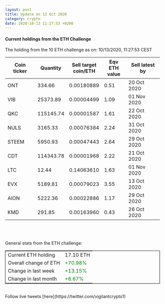 ```yaml
---
layout: post
title: Update on 13 Oct 2020
category: crypto
date: 2020-10-13 11:27:53 +0200
---
```

<!-- Global site tag (gtag.js) - Google Analytics -->
<script async src="https://www.googletagmanager.com/gtag/js?id=UA-103831149-5"></script>
<script>
  window.dataLayer = window.dataLayer || [];
  function gtag(){dataLayer.push(arguments);}
  gtag('js', new Date());

  gtag('config', 'UA-103831149-5');
</script>


#### Current holdings from the ETH Challenge

The holding from the 10 ETH challenge as on: 10/13/2020, 11:27:53 CEST

|Coin ticker|Quantity|Sell target<br>coin/ETH|Eqv ETH<br>value|Sell latest by|
|-----------|--------|-----------|-----------|--------------|
ONT|334.66|  0.00180889|0.51|20 Oct 2020|
VIB|25373.89|  0.00004499|1.09|01 Nov 2020|
QKC|115145.74|  0.00001587|1.61|22 Oct 2020|
NULS|3165.33|  0.00076384|2.24|31 Oct 2020|
STEEM|5950.93|  0.00047443|2.64|29 Oct 2020|
CDT|114343.78|  0.00001968|2.22|21 Oct 2020|
LTC|12.44|  0.14063610|1.63|01 Nov 2020|
EVX|5189.81|  0.00079023|3.55|13 Oct 2020|
AION|5222.36|  0.00022886|1.17|29 Oct 2020|
KMD|291.85|  0.00163960|0.43|26 Oct 2020|

<br>
<br>
<br>
General stats from the ETH challenge:

<table style="border:1px solid black;margin-left:auto;margin-right:auto;">
	<tbody>
	<tr>
		<td>Current ETH holding</td>
		<td>     17.10 ETH</td>
	</tr>
	<tr>
		<td>Overall change of ETH</td>
		<td><font color="green">+70.98%</font></td>
	</tr>
	<tr>
		<td>Change in last week</td>
		<td><font color="green">+13.15%</font></td>
	</tr>
	<tr>
		<td>Change in last month</td>
		<td><font color="green">+6.67%</font></td>
	</tr>
	</tbody>
</table>

<br>
Follow live tweets [here](https://twitter.com/vigilantcrypto1)
<br>
<br>